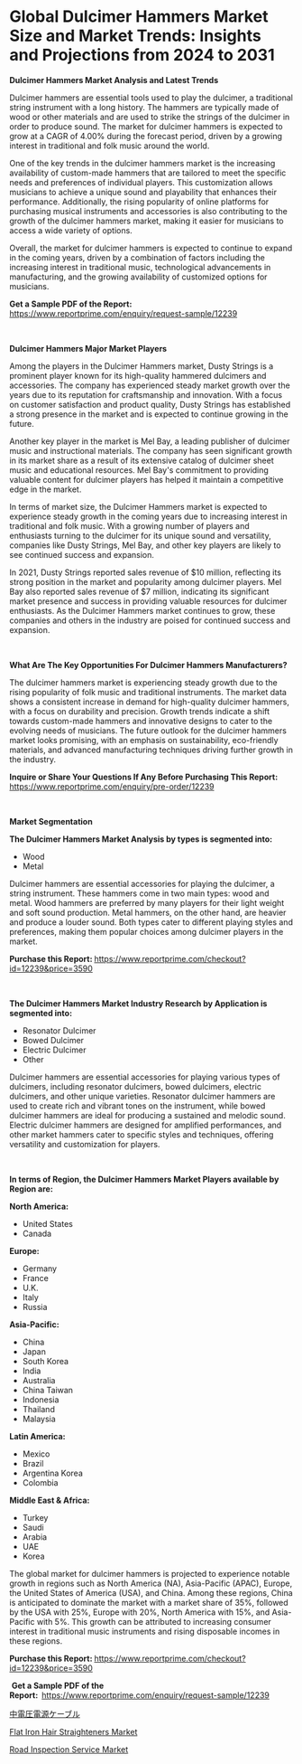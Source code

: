<p><h1>Global Dulcimer Hammers Market Size and Market Trends: Insights and Projections from 2024 to 2031</h1></p><p><strong>Dulcimer Hammers Market Analysis and Latest Trends</strong></p>
<p><p>Dulcimer hammers are essential tools used to play the dulcimer, a traditional string instrument with a long history. The hammers are typically made of wood or other materials and are used to strike the strings of the dulcimer in order to produce sound. The market for dulcimer hammers is expected to grow at a CAGR of 4.00% during the forecast period, driven by a growing interest in traditional and folk music around the world.</p><p>One of the key trends in the dulcimer hammers market is the increasing availability of custom-made hammers that are tailored to meet the specific needs and preferences of individual players. This customization allows musicians to achieve a unique sound and playability that enhances their performance. Additionally, the rising popularity of online platforms for purchasing musical instruments and accessories is also contributing to the growth of the dulcimer hammers market, making it easier for musicians to access a wide variety of options.</p><p>Overall, the market for dulcimer hammers is expected to continue to expand in the coming years, driven by a combination of factors including the increasing interest in traditional music, technological advancements in manufacturing, and the growing availability of customized options for musicians.</p></p>
<p><strong>Get a Sample PDF of the Report:&nbsp;</strong> <a href="https://www.reportprime.com/enquiry/request-sample/12239">https://www.reportprime.com/enquiry/request-sample/12239</a></p>
<p>&nbsp;</p>
<p><strong>Dulcimer Hammers Major Market Players</strong></p>
<p><p>Among the players in the Dulcimer Hammers market, Dusty Strings is a prominent player known for its high-quality hammered dulcimers and accessories. The company has experienced steady market growth over the years due to its reputation for craftsmanship and innovation. With a focus on customer satisfaction and product quality, Dusty Strings has established a strong presence in the market and is expected to continue growing in the future.</p><p>Another key player in the market is Mel Bay, a leading publisher of dulcimer music and instructional materials. The company has seen significant growth in its market share as a result of its extensive catalog of dulcimer sheet music and educational resources. Mel Bay's commitment to providing valuable content for dulcimer players has helped it maintain a competitive edge in the market.</p><p>In terms of market size, the Dulcimer Hammers market is expected to experience steady growth in the coming years due to increasing interest in traditional and folk music. With a growing number of players and enthusiasts turning to the dulcimer for its unique sound and versatility, companies like Dusty Strings, Mel Bay, and other key players are likely to see continued success and expansion.</p><p>In 2021, Dusty Strings reported sales revenue of $10 million, reflecting its strong position in the market and popularity among dulcimer players. Mel Bay also reported sales revenue of $7 million, indicating its significant market presence and success in providing valuable resources for dulcimer enthusiasts. As the Dulcimer Hammers market continues to grow, these companies and others in the industry are poised for continued success and expansion.</p></p>
<p>&nbsp;</p>
<p><strong>What Are The Key Opportunities For Dulcimer Hammers Manufacturers?</strong></p>
<p><p>The dulcimer hammers market is experiencing steady growth due to the rising popularity of folk music and traditional instruments. The market data shows a consistent increase in demand for high-quality dulcimer hammers, with a focus on durability and precision. Growth trends indicate a shift towards custom-made hammers and innovative designs to cater to the evolving needs of musicians. The future outlook for the dulcimer hammers market looks promising, with an emphasis on sustainability, eco-friendly materials, and advanced manufacturing techniques driving further growth in the industry.</p></p>
<p><strong>Inquire or Share Your Questions If Any Before Purchasing This Report:</strong> <a href="https://www.reportprime.com/enquiry/pre-order/12239">https://www.reportprime.com/enquiry/pre-order/12239</a></p>
<p>&nbsp;</p>
<p><strong>Market Segmentation</strong></p>
<p><strong>The Dulcimer Hammers Market Analysis by types is segmented into:</strong></p>
<p><ul><li>Wood</li><li>Metal</li></ul></p>
<p><p>Dulcimer hammers are essential accessories for playing the dulcimer, a string instrument. These hammers come in two main types: wood and metal. Wood hammers are preferred by many players for their light weight and soft sound production. Metal hammers, on the other hand, are heavier and produce a louder sound. Both types cater to different playing styles and preferences, making them popular choices among dulcimer players in the market.</p></p>
<p><strong>Purchase this Report:&nbsp;</strong><a href="https://www.reportprime.com/checkout?id=12239&price=3590">https://www.reportprime.com/checkout?id=12239&price=3590</a></p>
<p>&nbsp;</p>
<p><strong>The Dulcimer Hammers Market Industry Research by Application is segmented into:</strong></p>
<p><ul><li>Resonator Dulcimer</li><li>Bowed Dulcimer</li><li>Electric Dulcimer</li><li>Other</li></ul></p>
<p><p>Dulcimer hammers are essential accessories for playing various types of dulcimers, including resonator dulcimers, bowed dulcimers, electric dulcimers, and other unique varieties. Resonator dulcimer hammers are used to create rich and vibrant tones on the instrument, while bowed dulcimer hammers are ideal for producing a sustained and melodic sound. Electric dulcimer hammers are designed for amplified performances, and other market hammers cater to specific styles and techniques, offering versatility and customization for players.</p></p>
<p>&nbsp;</p>
<p><strong>In terms of Region, the Dulcimer Hammers Market Players available by Region are:</strong></p>
<p>
    <p> <strong> North America: </strong>
        <ul>
            <li>United States</li>
            <li>Canada</li>
        </ul>
        </p> 
    <p> <strong> Europe: </strong>
        <ul>
            <li>Germany</li>
            <li>France</li>
            <li>U.K.</li>
            <li>Italy</li>
            <li>Russia</li>
        </ul>
        </p> 
    <p> <strong> Asia-Pacific: </strong>
        <ul>
            <li>China</li>
            <li>Japan</li>
            <li>South Korea</li>
            <li>India</li>
            <li>Australia</li>
            <li>China Taiwan</li>
            <li>Indonesia</li>
            <li>Thailand</li>
            <li>Malaysia</li>
        </ul>
        </p> 
    <p> <strong> Latin America: </strong>
        <ul>
            <li>Mexico</li>
            <li>Brazil</li>
            <li>Argentina Korea</li>
            <li>Colombia</li>
        </ul>
        </p> 
    <p> <strong> Middle East & Africa: </strong>
        <ul>
            <li>Turkey</li>
            <li>Saudi</li>
            <li>Arabia</li>
            <li>UAE</li>
            <li>Korea</li>
        </ul>
    </p>
    </p>
<p><p>The global market for dulcimer hammers is projected to experience notable growth in regions such as North America (NA), Asia-Pacific (APAC), Europe, the United States of America (USA), and China. Among these regions, China is anticipated to dominate the market with a market share of 35%, followed by the USA with 25%, Europe with 20%, North America with 15%, and Asia-Pacific with 5%. This growth can be attributed to increasing consumer interest in traditional music instruments and rising disposable incomes in these regions.</p></p>
<p><strong>Purchase this Report: </strong><a href="https://www.reportprime.com/checkout?id=12239&price=3590">https://www.reportprime.com/checkout?id=12239&price=3590</a></p>
<p>&nbsp;<strong>Get a Sample PDF of the Report:&nbsp;&nbsp;</strong><a href="https://www.reportprime.com/enquiry/request-sample/12239">https://www.reportprime.com/enquiry/request-sample/12239</a></p>
<p><strong></strong></p>
<p><p><a href="https://medium.com/@juliafadel1922/%E4%B8%AD%E5%9C%A7%E9%9B%BB%E5%8A%9B%E3%82%B1%E3%83%BC%E3%83%96%E3%83%AB%E5%B8%82%E5%A0%B4%E3%81%AE%E6%B4%9E%E5%AF%9F-%E5%B8%82%E5%A0%B4%E5%8B%95%E5%90%91-%E6%88%90%E9%95%B7-%E4%BA%88%E6%B8%AC-2024%E5%B9%B4%E3%81%8B%E3%82%892031%E5%B9%B4%E3%81%BE%E3%81%A7-13608f9f36a2">中電圧電源ケーブル</a></p><p><a href="https://github.com/singletonthaxterkelliehr2df/Market-Research-Report-List-1/blob/main/flat-iron-hair-straighteners-market.md">Flat Iron Hair Straighteners Market</a></p><p><a href="https://gentle-editor-9db.notion.site/Global-Road-Inspection-Service-Market-by-Types-Applications-and-Major-Players-with-Regional-Growt-f86a5143d8054188824bc00ae3d6c745">Road Inspection Service Market</a></p></p>